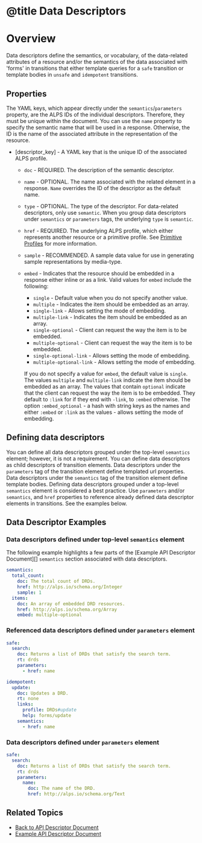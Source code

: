 # @title Data Descriptors
# Overview
Data descriptors define the semantics, or vocabulary, of the data-related attributes of a resource and/or the semantics of the data associated with 'forms' in transitions that either template queries for a `safe` transition 
or template bodies in `unsafe` and `idempotent` transitions.

## Properties
The YAML keys, which appear directly under the `semantics`/`parameters` property, are the ALPS IDs of the individual descriptors. Therefore, they must be unique within the document. You can use the `name` property to specify the semantic name that will be used in a response. Otherwise, the ID is the name of the associated attribute in the representation of the resource.

* \[descriptor_key\] - A YAML key that is the unique ID of the associated ALPS profile.
   * `doc` - REQUIRED. The description of the semantic descriptor. 
   * `name` - OPTIONAL. The name associated with the related element in a response. `Name` overrides the ID of the descriptor as the default name. 
   * `type` - OPTIONAL. The type of the descriptor. For data-related descriptors, only use `semantic`. When you group data descriptors under `semantics` or `parameters` tags, the underlying `type` is `semantic`. 
   * `href` - REQUIRED. The underlying ALPS profile, which either represents another resource or a primitive profile. See [Primitive Profiles](primitive_profiles.md) for more information. 
   * `sample` - RECOMMENDED. A sample data value for use in generating sample representations by media-type.
   * `embed` - Indicates that the resource should be embedded in a response either inline or as a link.
      Valid values for `embed` include the following:
       - `single` - Default value when you do not specify another value.
       - `multiple` - Indicates the item should be embedded as an array.
       - `single-link` - Allows setting the mode of embedding.
       - `multiple-link` - Indicates the item should be embedded as an array.
       - `single-optional` - Client can request the way the item is to be embedded.
       - `multiple-optional` - Client can request the way the item is to be embedded.
       - `single-optional-link` - Allows setting the mode of embedding.
       - `multiple-optional-link` - Allows setting the mode of embedding.

      If you do not specify a value for `embed`, the default value is `single`. The values `multiple` and `multiple-link` indicate the item should be embedded as an array. The values that contain `optional` indicate that the client can request the way the item is to be embedded. They default to `:link` for if they end with `-link`, to `:embed` otherwise. The option `:embed_optional` - a hash with string keys as the names and either `:embed` or `:link` as the values - allows setting the mode of embedding.

## Defining data descriptors
You can define all data descriptors grouped under the top-level `semantics` element; however, it is not a requirement. You can define data descriptors as child descriptors of transition elements. Data descriptors under the `parameters` tag of the transition element define templated url properties. Data descriptors under the `semantics` tag of the transition element define template bodies.
Defining data descriptors grouped under a top-level `semantics` element is considered a best practice. Use `parameters` and/or `semantics`, and `href` properties to reference already defined data descriptor elements in transitions. See the examples below.

## Data Descriptor Examples
### Data descriptors defined under top-level `semantics` element
The following example highlights a few parts of the [Example API Descriptor Document][] `semantics` section associated
with data descriptors.

```yaml
semantics:
  total_count:
    doc: The total count of DRDs.
    href: http://alps.io/schema.org/Integer
    sample: 1
  items:
    doc: An array of embedded DRD resources.
    href: http://alps.io/schema.org/Array
    embed: multiple-optional
```

### Referenced data descriptors defined under `parameters` element
```yaml
safe:
  search:
    doc: Returns a list of DRDs that satisfy the search term.
    rt: drds
    parameters:
      - href: name

idempotent:
  update:
    doc: Updates a DRD.
    rt: none
    links:
      profile: DRDs#update
      help: forms/update
    semantics:
      - href: name
```

### Data descriptors defined under `parameters` element
```yaml
safe:
  search:
    doc: Returns a list of DRDs that satisfy the search term.
    rt: drds
    parameters:
      name:
        doc: The name of the DRD.
        href: http://alps.io/schema.org/Text
```

## Related Topics
- [Back to API Descriptor Document](descriptors_document.md)
- [Example API Descriptor Document](.../spec/fixtures/resource_descriptors/drds_descriptor_v1.yml)
